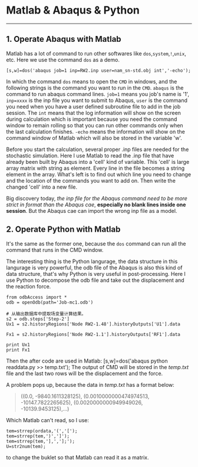 # Matlab & Abaqus & Python

-------
## 1. Operate Abaqus with Matlab

Matlab has a lot of command to run other softwares like `dos`,`system`,`!`,`unix`, etc. Here we use the command `dos` as a demo.

	[s,w]=dos('abaqus job=1 inp=RW2.inp user=nam_sn-std.obj int','-echo');

In which the command `dos` means to open the `CMD` in windows, and the following strings is the command you want to run in the `CMD`. `abaqus` is the command to run abaqus command lines. `job=1` means you job's name is '1', `inp=xxxx` is the inp file you want to submit to Abaqus, `user` is the command you need when you have a user defined subroutine file to add in the job session. The `int` means that the log information will show on the screen during calculation which is important because you need the command window to remain rolling so that you can run other commands only when the last calculation finishes. `-echo` means the information will show on the command window of Matlab which will also be stored in the variable 'w'.

Before you start the calculation, several proper .inp files are needed for the stochastic simulation. Here I use Matlab to read the .inp file that have already been built by Abaqus into a 'cell' kind of variable. This 'cell' is large array matrix with string as element. Every line in the file becomes a  string element in the array. What's left is to find out which line you need to change and the location of the commands you want to add on. Then write the changed 'cell' into a new file.

Big discovery today, _the inp file for the Abaqus command need to be more strict in format than the Abaqus cae_, __especially no blank lines inside one session__. But the Abaqus cae can import the wrong inp file as a model.

## 2. Operate Python with Matlab
It's the same as the former one, because the `dos` command can run all the command that runs in the CMD window.

The interesting thing is the Python langurage, the data structure in this langurage is very powerful, the odb file of the Abaqus is also this kind of data structure, that's why Python is very useful in post-processing. Here I use Python to decompose the odb file and take out the displacement and the reaction force.

	from odbAccess import *
	odb = openOdb(path='Job-mc1.odb')

	# 从输出数据库中提取场变量计算结果。
	s2 = odb.steps['Step-2']
	Ux1 = s2.historyRegions['Node RW2-1.48'].historyOutputs['U1'].data

	Fx1 = s2.historyRegions['Node RW2-1.1'].historyOutputs['RF1'].data

	print Ux1
	print Fx1

Then the after code are used in Matlab:
	[s,w]=dos('abaqus python readdata.py >> temp.txt');
The output of CMD will be stored in the _temp.txt_ file and the last two rows will be the displacement and the force.

A problem pops up, because the data in _temp.txt_ has a format below:

> ((0.0, -9840.1611328125), (0.0010000000474974513, -10147.7822265625), (0.0020000000949949026, -10139.9453125),...)

Which Matlab can't read, so I use:

	tem=strrep(ordata,'(','[');
	tem=strrep(tem,')',']');
	tem=strrep(tem,'],','];');
	U=str2num(tem);
to change the buklet so that Matlab can read it as a matrix.
